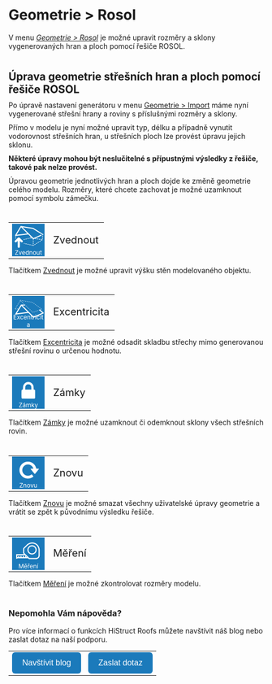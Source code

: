 # Geometrie > Rosol
V menu <u><i>Geometrie > Rosol</i></u> je možné upravit rozměry a sklony vygenerovaných hran a ploch pomocí řešiče ROSOL.

#
## Úprava geometrie střešních hran a ploch pomocí řešiče ROSOL
Po úpravě nastavení generátoru v menu <u>Geometrie > Import</u> máme nyní vygenerované střešní hrany a roviny s příslušnými rozměry a sklony.

Přímo v modelu je nyní možné upravit typ, délku a případně vynutit vodorovnost střešních hran, u střešních ploch lze provést úpravu jejich sklonu.

<b>Některé úpravy mohou být neslučitelné s přípustnými výsledky z řešiče, takové pak nelze provést.</b>

Úpravou geometrie jednotlivých hran a ploch dojde ke změně geometrie celého modelu. Rozměry, které chcete zachovat je možné uzamknout pomocí symbolu zámečku.

#
<style>
h2{
  border-bottom: none;
  margin-top: 10px;
  margin-bottom: 0px;
}
p{
  border-bottom: none;
  margin-top: 10px;
  margin-bottom: 10px;
}
</style>
<table>
  <tr>
    <td>
      <div style="position: relative; width: 64px; height: 64px;">
        <img src="img/RoofLiftIcon64x64.png" alt="RoofLiftIcon64x64.png" width="64" height="64">
      <div style="position: absolute; bottom: 0; width: 100%; background: none; color: white; font-size: 12px; text-align: center;">
      Zvednout
      </div>
      </div>
    </td>
    <td style="vertical-align: middle; font-size: 20px;">
      Zvednout
    </td>
  </tr>
</table>

Tlačítkem <u>Zvednout</u> je možné upravit výšku stěn modelovaného objektu.


#
<table>
  <tr>
    <td>
      <div style="position: relative; width: 64px; height: 64px;">
        <img src="img/RoofEccentricityIcon64x64.png" alt="RoofEccentricityIcon64x64.png" width="64" height="64">
      <div style="position: absolute; bottom: 0; width: 100%; background: none; color: white; font-size: 12px; text-align: center;">
      Excentricita
      </div>
      </div>
    </td>
    <td style="vertical-align: middle; font-size: 20px;">
      Excentricita
    </td>
  </tr>
</table>

Tlačítkem <u>Excentricita</u> je možné odsadit skladbu střechy mimo generovanou střešní rovinu o určenou hodnotu.

#
<table>
  <tr>
    <td>
      <div style="position: relative; width: 64px; height: 64px;">
        <img src="img/LockIcon64x64.png" alt="LockIcon64x64.png" width="64" height="64">
      <div style="position: absolute; bottom: 0; width: 100%; background: none; color: white; font-size: 12px; text-align: center;">
      Zámky
      </div>
      </div>
    </td>
    <td style="vertical-align: middle; font-size: 20px;">
      Zámky
    </td>
  </tr>
</table>

Tlačítkem <u>Zámky</u> je možné uzamknout či odemknout sklony všech střešních rovin.
#
<table>
  <tr>
    <td>
      <div style="position: relative; width: 64px; height: 64px;">
        <img src="img/StartOverIcon64x64.png" alt="StartOverIcon64x64.png" width="64" height="64">
      <div style="position: absolute; bottom: 0; width: 100%; background: none; color: white; font-size: 12px; text-align: center;">
      Znovu
      </div>
      </div>
    </td>
    <td style="vertical-align: middle; font-size: 20px;">
      Znovu
    </td>
  </tr>
</table>

Tlačítkem <u>Znovu</u> je možné smazat všechny uživatelské úpravy geometrie a vrátit se zpět k původnímu výsledku řešiče.

#
<table>
  <tr>
    <td>
      <div style="position: relative; width: 64px; height: 64px;">
        <img src="img/TapeMeasureIcon64x64.png" alt="TapeMeasureIcon64x64.png" width="64" height="64">
      <div style="position: absolute; bottom: 0; width: 100%; background: none; color: white; font-size: 12px; text-align: center;">
      Měření
      </div>
      </div>
    </td>
    <td style="vertical-align: middle; font-size: 20px;">
      Měření
    </td>
  </tr>
</table>

Tlačítkem <u>Měření</u> je možné zkontrolovat rozměry modelu.

#

<style>
    .btn {
      margin-top: 0px;
      padding: 12px 20px;
      background-color: rgb(27,122,187);
      color: white;
      border: none;
      border-radius: 6px;
      cursor: pointer;
      font-size: 16px;
    }
    .btn:hover {
      background-color: rgb(20,90,140);
</style>

### Nepomohla Vám nápověda?
Pro více informací o funkcích HiStruct Roofs můžete navštívit náš blog nebo zaslat dotaz na naší podporu. 
<table>
  <tr>
    <td>
      <a href="https://docs.histruct.com/cs/"> 
        <button class="btn">
        Navštívit blog
        </button>
      </a>
    </td>
    <td>
      <a href="mailto:support@histruct.com?subject=Dotaz na Support HiStruct">
         <button class="btn">
         Zaslat dotaz
         </button>
      </a>
    </td>
  </tr>
</table>